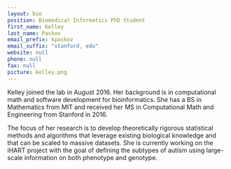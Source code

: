 ```yaml
---
layout: bio
position: Biomedical Informatics PhD Student
first_name: Kelley
last_name: Paskov
email_prefix: kpaskov
email_suffix: "stanford, edu"
website: null
phone: null
fax: null
picture: kelley.png
---
```


Kelley joined the lab in August 2016. Her background is in computational math and software development for bioinformatics. She has a BS in Mathematics from MIT and received her MS in Computational Math and Engineering from Stanford in 2016.

The focus of her research is to develop theoretically rigorous statistical methods and algorithms that leverage existing biological knowledge and that can be scaled to massive datasets. She is currently working on the iHART project with the goal of defining the subtypes of autism using large-scale information on both phenotype and genotype.
